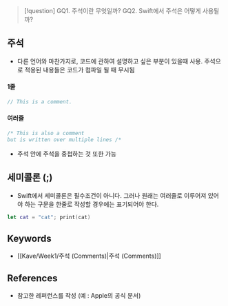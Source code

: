 >[!question]
>GQ1. 주석이란 무엇일까?
>GQ2. Swift에서 주석은 어떻게 사용될까?

## 주석
- 다른 언어와 마찬가지로, 코드에 관하여 설명하고 싶은 부분이 있을때 사용. 주석으로 적용된 내용들은 코드가 컴파일 될 때 무시됨

#### 1줄 
```Swift
// This is a comment.
```

#### 여러줄
```Swift
/* This is also a comment
but is written over multiple lines /*
```
- 주석 안에 주석을 중첩하는 것 또한 가능


## 세미콜론 (;)
+ Swift에서 세미콜론은 필수조건이 아니다. 그러나 원래는 여러줄로 이루어져 있어야 하는 구문을 한줄로 작성할 경우에는 표기되어야 한다.
```Swift
let cat = "cat"; print(cat)
```


## Keywords
- [[Kave/Week1/주석 (Comments)|주석 (Comments)]]

## References
- 참고한 레퍼런스를 작성 (예 : Apple의 공식 문서)